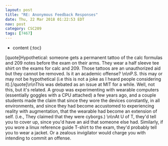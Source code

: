 ```yaml
---
layout: post
title: "RE: Anonymous Feedback Responses"
date: Thu, 22 Mar 2018 01:22:53 EDT
nav: post
category: CSC209
tags: [7467]
---
```


* content
{:toc}

[quote]Hypothetical: someone gets a permanent tattoo of the calc formulas and 209 notes before the exam on their arms. They wear a half sleeve tee shirt on the exams for calc and 209. Those tattoos are an unauthorized aid but they cannot be removed. Is it an academic offense? \n\nP.S. this may or may not be hypothetical (i.e this is not a joke as I heard people considering it).[/quote]\n\nThis was debated as an issue at MIT for a while. Well, not this, but it's related. A group was experimenting with wearable computers (essentially goggles with a CPU attached) a few years ago, and a couple students made the claim that since they wore the devices constantly, in all environments, and since they had become accustomed to experiencing reality with augmentation, that the wearable had become an extension of self.  (i.e., They claimed that they were cyborgs.) \n\nAt U of T, they'd tell you to cover up, since you'd have an aid that someone else had. Similarly, if you wore a linux reference guide T-shirt to the exam, they'd probably tell you to wear a jacket. Or a zealous invigilator would charge you with intending to commit an offense.
<!-- more -->
<p></p>
